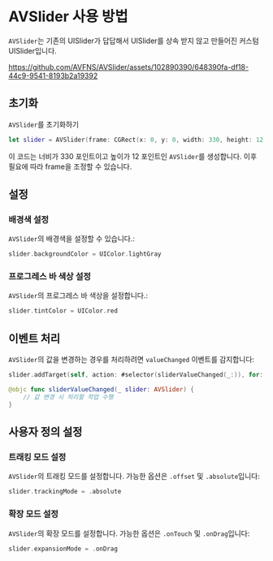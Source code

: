 # **AVSlider 사용 방법**

`AVSlider`는 기존의 UISlider가 답답해서 UISlider를 상속 받지 않고 만들어진 커스텀 UISlider입니다.

https://github.com/AVFNS/AVSlider/assets/102890390/648390fa-df18-44c9-9541-8193b2a19392

## **초기화**

`AVSlider`를 초기화하기

```swift
let slider = AVSlider(frame: CGRect(x: 0, y: 0, width: 330, height: 12))
```

이 코드는 너비가 330 포인트이고 높이가 12 포인트인 `AVSlider`를 생성합니다. 이후 필요에 따라 frame을 조정할 수 있습니다.

## **설정**

### **배경색 설정**

`AVSlider`의 배경색을 설정할 수 있습니다.:

```swift
slider.backgroundColor = UIColor.lightGray
```

### **프로그레스 바 색상 설정**

`AVSlider`의 프로그레스 바 색상을 설정합니다.:

```swift
slider.tintColor = UIColor.red
```

## **이벤트 처리**

`AVSlider`의 값을 변경하는 경우를 처리하려면 `valueChanged` 이벤트를 감지합니다:

```swift
slider.addTarget(self, action: #selector(sliderValueChanged(_:)), for: .valueChanged)

@objc func sliderValueChanged(_ slider: AVSlider) {
    // 값 변경 시 처리할 작업 수행
}
```

## **사용자 정의 설정**

### **트래킹 모드 설정**

`AVSlider`의 트래킹 모드를 설정합니다. 가능한 옵션은 `.offset` 및 `.absolute`입니다:

```swift
slider.trackingMode = .absolute

```

### **확장 모드 설정**

`AVSlider`의 확장 모드를 설정합니다. 가능한 옵션은 `.onTouch` 및 `.onDrag`입니다:

```swift
slider.expansionMode = .onDrag

```
